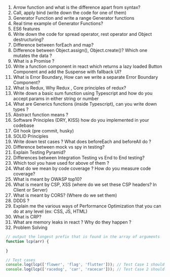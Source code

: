 1.	Arrow function and what is the difference apart from syntax?
2.	Call, apply bind (write down the code for one of them)
3.	Generator Function and write a range Generator functions
4.	Real time example of Generator Functions?
5.	ES6 features
6.	Write down the code for spread operator, rest operator and Object destructuring?
7.	Difference between forEach and map?
8.	Difference between Object.assign(), Object.create()? Which one mutates the data ?
9.	What is a Promise ?
10.	Write a function component in react which returns a lazy loaded Button Component and add the Suspense with fallback UI?
11.	What is Error Boundary, How can we write a separate Error Boundary Component?
12.	What is Redux, Why Redux , Core principles of redux?
13.	Write down a basic sum function using Typescript and how do you accept params in either string or number
14.	What are Generics functions (inside Typescript), can you write down types ?
15.	Abstract function means ?
16.	Software Principles (DRY, KISS) how do you implemented in your codebase
17.	Git hook (pre commit, husky)
18.	SOLID Principles
19.	Write down test cases ? What does beforeEach and beforeAll do ?
20.	Difference between mock vs spy in testing?
21.	Explain Testing Pyramid? 
22.	Differences between Integration Testing vs End to End testing?
23.	Which tool you have used for above of them ?
24.	What do we mean by code coverage ? How do you measure code coverage? 
25.	What is meant by OWASP top10?
26.	What is meant by CSP, XSS (where do we set these CSP headers? In Client or Server)
27.	What is meant by CORS? (Where do we set them)
28.	DDDS ? 
29.	Explain me the various ways of Performance Optimization that you can do at any level (ex: CSS, JS, HTML)
30.	What is CRP?
31. What are memory leaks in react ? Why do they happen ?
31. Problem Solving 

```js
// output the longest prefix that is found in the array of arguments
function lcp(arr) {
  
}

// Test cases
console.log(lcp(['flower', 'flag', 'flutter'])); // Test Case 1 should return 'fl'
console.log(lcp(['racedog', 'car', 'racecar'])); // Test Case 2 should return ''
```
